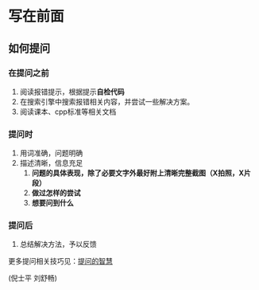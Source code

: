 # 写在前面

## 如何提问

### 在提问之前

1. 阅读报错提示，根据提示**自检代码**
2. 在搜索引擎中搜索报错相关内容，并尝试一些解决方案。
3. 阅读课本、cpp标准等相关文档

### 提问时

1. 用词准确，问题明确
2. 描述清晰，信息充足
   1. **问题的具体表现，除了必要文字外最好附上清晰完整截图（X拍照，X片段）**
   2. **做过怎样的尝试**
   3. **想要问到什么**

### 提问后

1. 总结解决方法，予以反馈

更多提问相关技巧见：[提问的智慧](https://github.com/ryanhanwu/How-To-Ask-Questions-The-Smart-Way/blob/main/README-zh\_CN.md)

(倪士平 刘舒畅)
